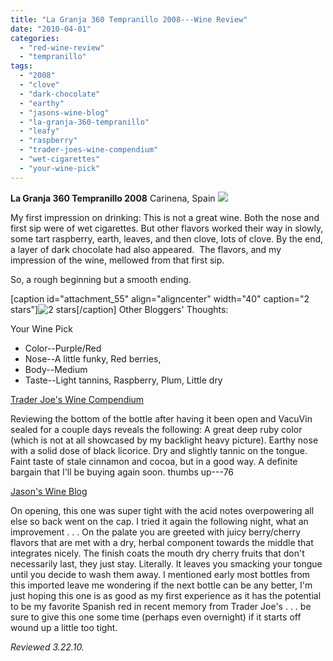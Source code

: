 ```yaml
---
title: "La Granja 360 Tempranillo 2008---Wine Review"
date: "2010-04-01"
categories: 
  - "red-wine-review"
  - "tempranillo"
tags: 
  - "2008"
  - "clove"
  - "dark-chocolate"
  - "earthy"
  - "jasons-wine-blog"
  - "la-granja-360-tempranillo"
  - "leafy"
  - "raspberry"
  - "trader-joes-wine-compendium"
  - "wet-cigarettes"
  - "your-wine-pick"
---
```


**La Granja 360 Tempranillo 2008** Carinena, Spain ![](http://www.rebeccagomezfarrell.com/gourmez/photos/lagranja.jpg)

My first impression on drinking: This is not a great wine. Both the nose and first sip were of wet cigarettes. But other flavors worked their way in slowly, some tart raspberry, earth, leaves, and then clove, lots of clove. By the end, a layer of dark chocolate had also appeared.  The flavors, and my impression of the wine, mellowed from that first sip.

So, a rough beginning but a smooth ending.

\[caption id="attachment\_55" align="aligncenter" width="40" caption="2 stars"\]![2 stars](http://www.rebeccagomezfarrell.com/wp-content/uploads/2009/02/rating_chicken11.gif "rating_chicken11")\[/caption\]  Other Bloggers' Thoughts:

[](http://yourwinepick.com/2010/01/29/2008-la-granja-360-tempranillo/)Your Wine Pick

- Color--Purple/Red
- Nose--A little funky, Red berries,
- Body--Medium
- Taste--Light tannins, Raspberry, Plum, Little dry

[Trader Joe's Wine Compendium](http://traderjoeswine.blogspot.com/2009/08/2008-la-granja-360-tempranillo-399.html)

Reviewing the bottom of the bottle after having it been open and VacuVin sealed for a couple days reveals the following: A great deep ruby color (which is not at all showcased by my backlight heavy picture). Earthy nose with a solid dose of black licorice. Dry and slightly tannic on the tongue. Faint taste of stale cinnamon and cocoa, but in a good way. A definite bargain that I'll be buying again soon. thumbs up---76

[Jason's Wine Blog](http://jasonswineblog.com/2009/08/20/2008-la-granja-tempranillo/)

On opening, this one was super tight with the acid notes overpowering all else so back went on the cap. I tried it again the following night, what an improvement . . . On the palate you are greeted with juicy berry/cherry flavors that are met with a dry, herbal component towards the middle that integrates nicely. The finish coats the mouth dry cherry fruits that don't necessarily last, they just stay. Literally. It leaves you smacking your tongue until you decide to wash them away. I mentioned early most bottles from this imported leave me wondering if the next bottle can be any better, I'm just hoping this one is as good as my first experience as it has the potential to be my favorite Spanish red in recent memory from Trader Joe's . . . be sure to give this one some time (perhaps even overnight) if it starts off wound up a little too tight.

_Reviewed 3.22.10._
